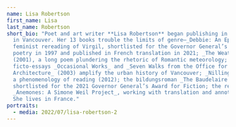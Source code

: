 ```yaml
---
name: Lisa Robertson
first_name: Lisa
last_name: Robertson
short_bio: "Poet and art writer **Lisa Robertson** began publishing in the 90s
  in Vancouver. Her 13 books trouble the limits of genre—_Debbie: An Epic_, a
  feminist rereading of Virgil, shortlisted for the Governor General’s Award for
  poetry in 1997 and published in French translation in 2021; _The Weather_
  (2001), a long poem plundering the rhetoric of Romantic meteorology; the
  ficto-essays _Occasional Works_ and _Seven Walks from the Office for Soft
  Architecture_ (2003) amplify the urban history of Vancouver; _Nilling_ essays
  a phenomenology of reading (2012); the bildungsroman _The Baudelaire Fractal_,
  shortlisted for the 2021 Governor General’s Award for Fiction; the recent
  _Anemones: A Simone Weil Project_, working with translation and annotation.
  She lives in France."
portraits:
  - media: 2022/07/lisa-robertson-2
---
```

